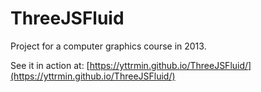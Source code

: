 # ThreeJSFluid

Project for a computer graphics course in 2013.

See it in action at: [https://yttrmin.github.io/ThreeJSFluid/](https://yttrmin.github.io/ThreeJSFluid/)

